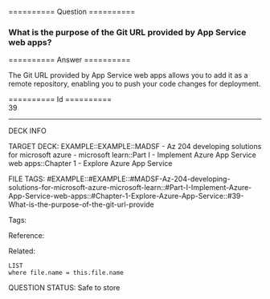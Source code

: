 ========== Question ==========  

### What is the purpose of the Git URL provided by App Service web apps?  

========== Answer ==========  

The Git URL provided by App Service web apps allows you to add it as a remote
repository, enabling you to push your code changes for deployment.

========== Id ==========  
39

---

DECK INFO

TARGET DECK: EXAMPLE::EXAMPLE::MADSF - Az 204 developing solutions for microsoft azure - microsoft learn::Part I - Implement Azure App Service web apps::Chapter 1 - Explore Azure App Service

FILE TAGS: #EXAMPLE::#EXAMPLE::#MADSF-Az-204-developing-solutions-for-microsoft-azure-microsoft-learn::#Part-I-Implement-Azure-App-Service-web-apps::#Chapter-1-Explore-Azure-App-Service::#39-What-is-the-purpose-of-the-git-url-provide

Tags:

Reference:

Related:

```dataview
LIST
where file.name = this.file.name
```

QUESTION STATUS: Safe to store
